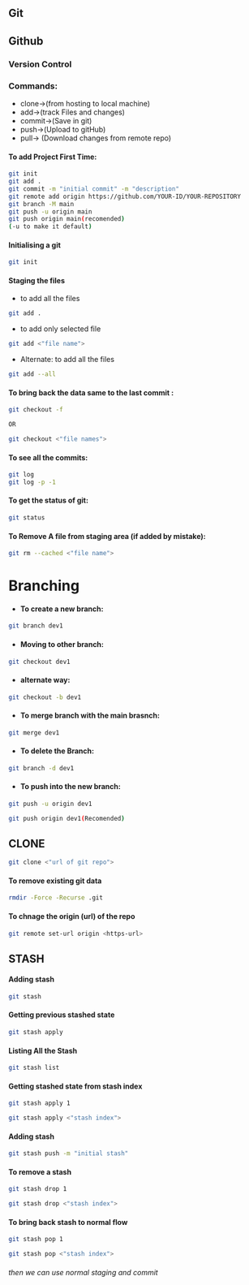 ## Git

## Github

### Version Control

### Commands:

- clone->(from hosting to local machine)
- add->(track Files and changes)
- commit->(Save in git)
- push->(Upload to gitHub)
- pull-> (Download changes from remote repo)

#### To add Project First Time:

```sh
git init
git add .
git commit -m "initial commit" -m "description"
git remote add origin https://github.com/YOUR-ID/YOUR-REPOSITORY
git branch -M main
git push -u origin main
git push origin main(recomended)
(-u to make it default)
```

#### Initialising a git

```sh
git init
```

#### Staging the files

- to add all the files

```sh
git add .
```

- to add only selected file

```sh
git add <"file name">
```

- Alternate: to add all the files

```sh
git add --all
```

#### To bring back the data same to the last commit :

```sh
git checkout -f

OR

git checkout <"file names">
```

#### To see all the commits:

```sh
git log
git log -p -1
```

#### To get the status of git:

```sh
git status
```

#### To Remove A file from staging area (if added by mistake):

```sh
git rm --cached <"file name">
```

# Branching

- #### To create a new branch:

```sh
git branch dev1
```

- #### Moving to other branch:

```sh
git checkout dev1
```

- #### alternate way:

```sh
git checkout -b dev1
```

- #### To merge branch with the main brasnch:

```sh
git merge dev1
```

- #### To delete the Branch:

```sh
git branch -d dev1
```

- #### To push into the new branch:

```sh
git push -u origin dev1

git push origin dev1(Recomended)
```

## CLONE

```sh
git clone <"url of git repo">
```

#### To remove existing git data

```sh
rmdir -Force -Recurse .git
```

#### To chnage the origin (url) of the repo

```sh
git remote set-url origin <https-url>
```

## STASH

#### Adding stash

```sh
git stash
```

#### Getting previous stashed state

```sh
git stash apply
```

#### Listing All the Stash

```sh
git stash list
```

#### Getting stashed state from stash index

```sh
git stash apply 1
```

```sh
git stash apply <"stash index">
```

#### Adding stash

```sh
git stash push -m "initial stash"
```

#### To remove a stash

```sh
git stash drop 1
```

```sh
git stash drop <"stash index">
```

#### To bring back stash to normal flow

```sh
git stash pop 1
```

```sh
git stash pop <"stash index">
```

###### then we can use normal staging and commit
